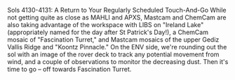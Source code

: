 Sols 4130-4131: A Return to Your Regularly Scheduled Touch-And-Go 
 While not getting quite as close as MAHLI and APXS, Mastcam and ChemCam are also taking advantage of the workspace with LIBS on "Ireland Lake" (appropriately named for the day after St Patrick's Day!), a ChemCam mosaic of "Fascination Turret," and Mastcam mosaics of the upper Gediz Vallis Ridge and "Koontz Pinnacle." On the ENV side, we're rounding out the sol with an image of the rover deck to track any potential movement from wind, and a couple of observations to monitor the decreasing dust. Then it's time to go – off towards Fascination Turret.
